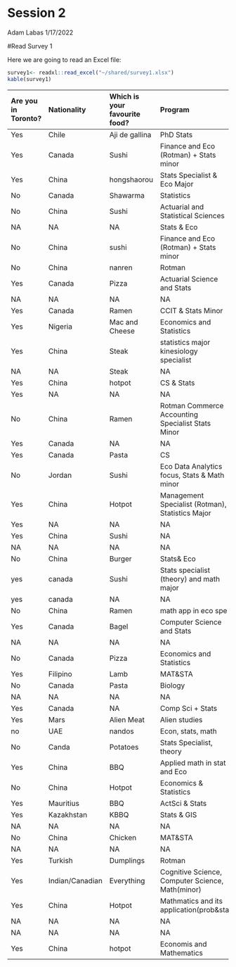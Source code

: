 Session 2
================
Adam Labas
1/17/2022

#Read Survey 1

Here we are going to read an Excel file:

``` r
survey1<- readxl::read_excel("~/shared/survey1.xlsx")
kable(survey1)
```

| Are you in Toronto? | Nationality     | Which is your favourite food? | Program                                           |
|:--------------------|:----------------|:------------------------------|:--------------------------------------------------|
| Yes                 | Chile           | Aji de gallina                | PhD Stats                                         |
| Yes                 | Canada          | Sushi                         | Finance and Eco (Rotman) + Stats minor            |
| Yes                 | China           | hongshaorou                   | Stats Specialist & Eco Major                      |
| No                  | Canada          | Shawarma                      | Statistics                                        |
| No                  | China           | Sushi                         | Actuarial and Statistical Sciences                |
| NA                  | NA              | NA                            | Stats & Eco                                       |
| No                  | China           | sushi                         | Finance and Eco (Rotman) + Stats minor            |
| No                  | China           | nanren                        | Rotman                                            |
| Yes                 | Canada          | Pizza                         | Actuarial Science and Stats                       |
| NA                  | NA              | NA                            | NA                                                |
| Yes                 | Canada          | Ramen                         | CCIT & Stats Minor                                |
| Yes                 | Nigeria         | Mac and Cheese                | Economics and Statistics                          |
| Yes                 | China           | Steak                         | statistics major kinesiology specialist           |
| NA                  | NA              | Steak                         | NA                                                |
| Yes                 | China           | hotpot                        | CS & Stats                                        |
| Yes                 | NA              | NA                            | NA                                                |
| No                  | China           | Ramen                         | Rotman Commerce Accounting Specialist Stats Minor |
| Yes                 | Canada          | NA                            | NA                                                |
| Yes                 | Canada          | Pasta                         | CS                                                |
| No                  | Jordan          | Sushi                         | Eco Data Analytics focus, Stats & Math minor      |
| Yes                 | China           | Hotpot                        | Management Specialist (Rotman), Statistics Major  |
| Yes                 | NA              | NA                            | NA                                                |
| Yes                 | China           | Sushi                         | NA                                                |
| NA                  | NA              | NA                            | NA                                                |
| No                  | China           | Burger                        | Stats& Eco                                        |
| yes                 | canada          | Sushi                         | Stats specialist (theory) and math major          |
| yes                 | canada          | NA                            | NA                                                |
| No                  | China           | Ramen                         | math app in eco spe                               |
| Yes                 | Canada          | Bagel                         | Computer Science and Stats                        |
| NA                  | NA              | NA                            | NA                                                |
| No                  | Canada          | Pizza                         | Economics and Statistics                          |
| Yes                 | Filipino        | Lamb                          | MAT&STA                                           |
| No                  | Canada          | Pasta                         | Biology                                           |
| NA                  | NA              | NA                            | NA                                                |
| Yes                 | Canada          | NA                            | Comp Sci + Stats                                  |
| Yes                 | Mars            | Alien Meat                    | Alien studies                                     |
| no                  | UAE             | nandos                        | Econ, stats, math                                 |
| No                  | Canda           | Potatoes                      | Stats Specialist, theory                          |
| Yes                 | China           | BBQ                           | Applied math in stat and Eco                      |
| No                  | China           | Hotpot                        | Economics & Statistics                            |
| Yes                 | Mauritius       | BBQ                           | ActSci & Stats                                    |
| Yes                 | Kazakhstan      | KBBQ                          | Stats & GIS                                       |
| NA                  | NA              | NA                            | NA                                                |
| No                  | China           | Chicken                       | MAT&STA                                           |
| NA                  | NA              | NA                            | NA                                                |
| Yes                 | Turkish         | Dumplings                     | Rotman                                            |
| Yes                 | Indian/Canadian | Everything                    | Cognitive Science, Computer Science, Math(minor)  |
| Yes                 | China           | Hotpot                        | Mathmatics and its application(prob&sta           |
| NA                  | NA              | NA                            | NA                                                |
| NA                  | NA              | NA                            | NA                                                |
| Yes                 | China           | hotpot                        | Economis and Mathematics                          |
